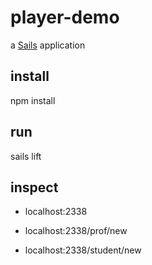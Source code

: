 # player-demo

a [Sails](http://sailsjs.org) application

## install 

npm install

## run

sails lift

## inspect

* localhost:2338

* localhost:2338/prof/new

* localhost:2338/student/new

